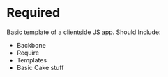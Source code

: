 # Required

Basic template of a clientside JS app.
Should Include:

* Backbone
* Require
* Templates
* Basic Cake stuff
